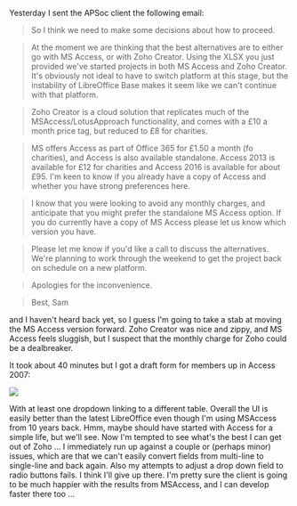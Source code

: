 Yesterday I sent the APSoc client the following email:

> So I think we need to make some decisions about how to proceed.

> At the moment we are thinking that the best alternatives are to either go with MS Access, or with Zoho Creator.  Using the XLSX you just provided we've started projects in both MS Access and Zoho Creator.  It's obviously not ideal to have to switch platform at this stage, but the instability of LibreOffice Base makes it seem like we can't continue with that platform.

> Zoho Creator is a cloud solution that replicates much of the MSAccess/LotusApproach functionality, and comes with a £10 a month price tag, but reduced to £8 for charities.

> MS offers Access as part of Office 365 for £1.50 a month (fo charities), and Access is also available standalone.  Access 2013 is available for £12 for charities and Access 2016 is available for about £95.  I'm keen to know if you already have a copy of Access and whether you have strong preferences here.

> I know that you were looking to avoid any monthly charges, and anticipate that you might prefer the standalone MS Access option.  If you do currently have a copy of MS Access please let us know which version you have.

> Please let me know if you'd like a call to discuss the alternatives.  We're planning to work through the weekend to get the project back on schedule on a new platform.

> Apologies for the inconvenience.

> Best, Sam

and I haven't heard back yet, so I guess I'm going to take a stab at moving the MS Access version forward.  Zoho Creator was nice and zippy, and MS Access feels sluggish, but I suspect that the monthly charge for Zoho could be a dealbreaker.

It took about 40 minutes but I got a draft form for members up in Access 2007:

![](https://dl.dropbox.com/s/5khkijp2qr728gj/Screenshot%202018-01-12%2011.33.31.png?dl=0)

With at least one dropdown linking to a different table.  Overall the UI is easily better than the latest LibreOffice even though I'm using MSAccess from 10 years back.  Hmm, maybe should have started with Access for a simple life, but we'll see.  Now I'm tempted to see what's the best I can get out of Zoho ... I immediately run up against a couple or (perhaps minor) issues, which are that we can't easily convert fields from multi-line to single-line and back again.  Also my attempts to adjust a drop down field to radio buttons fails.  I think I'll give up there.  I'm pretty sure the client is going to be much happier with the results from MSAccess, and I can develop faster there too ...
